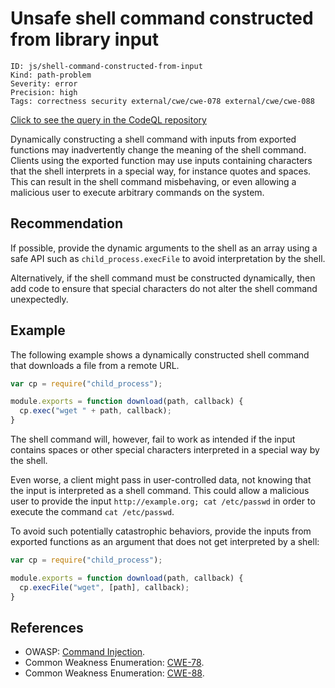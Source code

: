 # Unsafe shell command constructed from library input

```
ID: js/shell-command-constructed-from-input
Kind: path-problem
Severity: error
Precision: high
Tags: correctness security external/cwe/cwe-078 external/cwe/cwe-088

```
[Click to see the query in the CodeQL repository](https://github.com/github/codeql/tree/main/javascript/ql/src/Security/CWE-078/UnsafeShellCommandConstruction.ql)

Dynamically constructing a shell command with inputs from exported functions may inadvertently change the meaning of the shell command. Clients using the exported function may use inputs containing characters that the shell interprets in a special way, for instance quotes and spaces. This can result in the shell command misbehaving, or even allowing a malicious user to execute arbitrary commands on the system.


## Recommendation
If possible, provide the dynamic arguments to the shell as an array using a safe API such as `child_process.execFile` to avoid interpretation by the shell.

Alternatively, if the shell command must be constructed dynamically, then add code to ensure that special characters do not alter the shell command unexpectedly.


## Example
The following example shows a dynamically constructed shell command that downloads a file from a remote URL.


```javascript
var cp = require("child_process");

module.exports = function download(path, callback) {
  cp.exec("wget " + path, callback);
}

```
The shell command will, however, fail to work as intended if the input contains spaces or other special characters interpreted in a special way by the shell.

Even worse, a client might pass in user-controlled data, not knowing that the input is interpreted as a shell command. This could allow a malicious user to provide the input `http://example.org; cat /etc/passwd` in order to execute the command `cat /etc/passwd`.

To avoid such potentially catastrophic behaviors, provide the inputs from exported functions as an argument that does not get interpreted by a shell:


```javascript
var cp = require("child_process");

module.exports = function download(path, callback) {
  cp.execFile("wget", [path], callback);
}

```

## References
* OWASP: [Command Injection](https://www.owasp.org/index.php/Command_Injection).
* Common Weakness Enumeration: [CWE-78](https://cwe.mitre.org/data/definitions/78.html).
* Common Weakness Enumeration: [CWE-88](https://cwe.mitre.org/data/definitions/88.html).